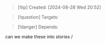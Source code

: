 
>[!tip] Created: [2024-08-28 Wed 20:52]

>[!question] Targets: 

>[!danger] Depends: 


can we make these into stories /